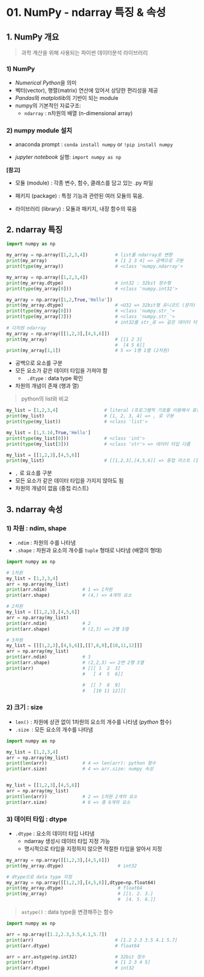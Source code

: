 # 01. NumPy - ndarray 특징 & 속성





## 1. NumPy 개요

> 과학 계산을 위해 사용되는 파이썬 데이터분석 라이브러리





### 1) NumPy 

- *Numerical Python*을 의미
- 벡터(vector), 행렬(matrix) 연산에 있어서 상당한 편리성을 제공
- *Pandas*와 *matplotlib*의 기반이 되는 module
- numpy의 기본적인 자료구조:
  - `ndarray` : n차원의 배열 (n-dimensional array)





### 2) numpy module 설치

* anaconda prompt : `conda install numpy` or `!pip install numpy`

* *jupyter notebook* 실행: `import numpy as np`





**[참고]**

* 모듈 (module) : 각종 변수, 함수, 클래스를 담고 있는 .py 파일

* 패키지 (package) : 특정 기능과 관련된 여러 모듈의 묶음. 

* 라이브러리 (library) : 모듈과 패키지, 내장 함수의 묶음



 



## 2. ndarray 특징



```python
import numpy as np

my_array = np.array([1,2,3,4])          # list를 ndarray로 변환
print(my_array)        					# [1 2 3 4] => 공백으로 구분
print(type(my_array))  					# <class 'numpy.ndarray'>

my_array = np.array([1,2,3,4]) 
print(my_array.dtype)  					# int32 : 32bit 정수형 
print(type(my_array[0])) 				# <class 'numpy.int32'>

my_array = np.array([1,2,True,'Hello'])   
print(my_array.dtype) 					# <U32 => 32bit형 유니코드 (문자)
print(type(my_array[0])) 				# <class 'numpy.str_'>
print(type(my_array[3])) 				# <class 'numpy.str_'>
										# int32를 str_로 => 같은 데이터 타입
# 다차원 ndarray
my_array = np.array([[1,2,3],[4,5,6]])
print(my_array) 						# [[1 2 3]
                						#  [4 5 6]]
print(my_array[1,1]) 					# 5 => 1행 1열 (2차원)
```

* 공백으로 요소를 구분
* 모든 요소가 같은 데이터 타입을 가져야 함
  * ` .dtype` : data type 확인
* 차원의 개념이 존재 (행과 열)



> python의 list와 비교

```python
my_list = [1,2,3,4]  			    # literal (프로그램적 기호를 이용해서 표현)
print(my_list)       			    # [1, 2, 3, 4] => , 로 구분
print(type(my_list))  		    	# <class 'list'>

my_list = [1,3.14,True,'Hello']   	
print(type(my_list[0])) 		    # <class 'int'>
print(type(my_list[3])) 		    # <class 'str'> => 데이터 타입 다름

my_list = [[1,2,3],[4,5,6]]
print(my_list) 						# [[1,2,3],[4,5,6]] => 중첩 리스트 (1차원)
```

* `,` 로 요소를 구분
* 모든 요소가 같은 데이터 타입을 가지지 않아도 됨
* 차원의 개념이 없음 (중첩 리스트)







## 3. ndarray 속성



### 1) 차원 : ndim, shape

* `.ndim` : 차원의 수를 나타냄
* `.shape` : 차원과 요소의 개수를 `tuple` 형태로 나타냄 (배열의 형태)

```python
import numpy as np

# 1차원
my_list = [1,2,3,4]
arr = np.array(my_list)
print(arr.ndim)  			# 1 => 1차원
print(arr.shape) 			# (4,) => 4개의 요소

# 2차원
my_list = [[1,2,3],[4,5,6]]
arr = np.array(my_list)
print(arr.ndim) 			# 2
print(arr.shape) 			# (2,3) => 2행 3열

# 3차원
my_list = [[[1,2,3],[4,5,6]],[[7,8,9],[10,11,12]]]
arr = np.array(my_list)
print(arr.ndim) 			# 3
print(arr.shape) 			# (2,2,3) => 2면 2행 3열
print(arr)					# [[[ 1  2  3]
							#   [ 4  5  6]]

							#  [[ 7  8  9]
							#   [10 11 12]]]
```





### 2) 크기 : size



* `len()` : 차원에 상관 없이 1차원의 요소의 개수를 나타냄 (*python* 함수)
* `.size `: 모든 요소의 개수를 나타냄

```python
import numpy as np

my_list = [1,2,3,4]
arr = np.array(my_list)
print(len(arr)) 			# 4 => len(arr): python 함수
print(arr.size) 			# 4 => arr.size: numpy 속성


my_list = [[1,2,3],[4,5,6]]
arr = np.array(my_list)
print(len(arr)) 			# 2 => 1차원 2개의 요소 
print(arr.size)  			# 6 => 총 6개의 요소
```





### 3) 데이터 타입 : dtype 



* `.dtype` : 요소의 데이터 타입 나타냄
  * ndarray 생성시 데이터 타입 지정 가능
  * 명시적으로 타입을 지정하지 않으면 적절한 타입을 알아서 지정

```python
my_array = np.array([[1,2,3],[4,5,6]]) 
print(my_array.dtype) 					 # int32

# dtype으로 data type 지정
my_array = np.array([[1,2,3],[4,5,6]],dtype=np.float64) 
print(my_array.dtype) 					 # float64
print(my_array) 						 # [[1. 2. 3.]
                						 #  [4. 5. 6.]]
```



> `astype()` : data type을 변경해주는 함수

```python
import numpy as np

arr = np.array([1.2,2.3,3.5,4.1,5.7])
print(arr) 								# [1.2 2.3 3.5 4.1 5.7]
print(arr.dtype)						# float64

arr = arr.astype(np.int32)  			# 32bit 정수
print(arr) 								# [1 2 3 4 5]
print(arr.dtype)						# int32
```
